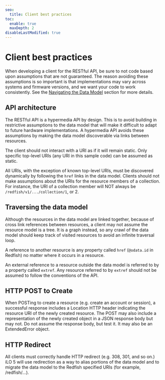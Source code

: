 ```yaml
---
seo:
  title: Client best practices
toc:
  enable: true
  maxDepth: 2
disableLastModified: true
---
```


# Client best practices

When developing a client for the RESTful API, be sure to not code based upon assumptions that are not guaranteed. The reason avoiding these assumptions is so important is that implementations may vary across systems and firmware versions, and we want your code to work consistently. See the [Navigating the Data Model](./navigating.md) section for more details.

## API architecture

The RESTful API is a hypermedia API by design. This is to avoid building in restrictive assumptions to the data model that will make it difficult to adapt to future hardware implementations. A hypermedia API avoids these assumptions by making the data model discoverable via links between resources.

The client should not interact with a URI as if it will remain static. Only specific top-level URIs (any URI in this sample code) can be assumed as static.

All URIs, with the exception of known top-level URIs, must be discovered dynamically by following the `href` links in the data model. Clients should not make assumptions about the URIs for the resource members of a collection. For instance, the URI of a collection member will NOT always be `/redfish/v1/.../collection/1`, or 2.

## Traversing the data model

Although the resources in the data model are linked together, because of cross link references between resources, a client may not assume the resource model is a tree. It is a graph instead, so any crawl of the data model should keep track of visited resources to avoid an infinite traversal loop.

A reference to another resource is any property called `href` (`@odata.id` in Redfish) no matter where it occurs in a resource.

An external reference to a resource outside the data model is referred to by a property called `extref`. Any resource referred to by `extref` should not be assumed to follow the conventions of the API.

## HTTP POST to Create

When POSTing to create a resource (e.g. create an account or session), a successful response includes a Location HTTP header indicating the resource URI of the newly created resource. The POST may also include a representation of the newly created object in a JSON response body but may not. Do not assume the response body, but test it. It may also be an ExtendedError object.

## HTTP Redirect

All clients must correctly handle HTTP redirect (e.g. 308, 301, and so on.) iLO 5 will use redirection as a way to alias portions of the data model and to migrate the data model to the Redfish specified URIs (for example, /redfish/…).
